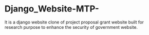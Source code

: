 # Django_Website-MTP-
It is a django website clone of project proposal grant website built for research purpose to enhance the security of government website.
